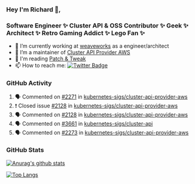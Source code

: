 ### Hey I'm Richard 👋, 

<h3 align="left">Software Engineer ✨ Cluster API & OSS Contributor ✨ Geek ✨ Architect ✨ Retro Gaming Addict ✨ Lego Fan ✨</h3>

- 🔭 I’m currently working at [weaveworks](https://github.com/weaveworks) as a engineer/architect
- 👯 I’m a maintainer of [Cluster API Provider AWS](https://github.com/kubernetes-sigs/cluster-api-provider-aws)
- 💬 I'm reading [Patch & Tweak](https://bjooks.com/products/patch-tweak-exploring-modular-synthesis)
- 📫 How to reach me: [![Twitter Badge](https://img.shields.io/badge/-@fruit_case-00acee?style=flat&logo=Twitter&logoColor=white)](https://twitter.com/intent/follow?screen_name=fruit_case "Follow on Twitter")

### GitHub Activity 

<!--START_SECTION:activity-->
1. 🗣 Commented on [#2271](https://github.com/kubernetes-sigs/cluster-api-provider-aws/issues/2271) in [kubernetes-sigs/cluster-api-provider-aws](https://github.com/kubernetes-sigs/cluster-api-provider-aws)
2. ❗️ Closed issue [#2128](https://github.com/kubernetes-sigs/cluster-api-provider-aws/issues/2128) in [kubernetes-sigs/cluster-api-provider-aws](https://github.com/kubernetes-sigs/cluster-api-provider-aws)
3. 🗣 Commented on [#2128](https://github.com/kubernetes-sigs/cluster-api-provider-aws/issues/2128) in [kubernetes-sigs/cluster-api-provider-aws](https://github.com/kubernetes-sigs/cluster-api-provider-aws)
4. 🗣 Commented on [#3661](https://github.com/kubernetes-sigs/cluster-api/issues/3661) in [kubernetes-sigs/cluster-api](https://github.com/kubernetes-sigs/cluster-api)
5. 🗣 Commented on [#2273](https://github.com/kubernetes-sigs/cluster-api-provider-aws/issues/2273) in [kubernetes-sigs/cluster-api-provider-aws](https://github.com/kubernetes-sigs/cluster-api-provider-aws)
<!--END_SECTION:activity-->

### GitHub Stats

[![Anurag's github stats](https://github-readme-stats.vercel.app/api?username=richardcase&count_private=true&show_icons=true)](https://github.com/anuraghazra/github-readme-stats)

[![Top Langs](https://github-readme-stats.vercel.app/api/top-langs/?username=richardcase&hide=html&layout=compact)](https://github.com/anuraghazra/github-readme-stats)
